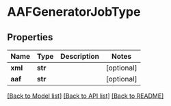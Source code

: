 # AAFGeneratorJobType

## Properties
Name | Type | Description | Notes
------------ | ------------- | ------------- | -------------
**xml** | **str** |  | [optional] 
**aaf** | **str** |  | [optional] 

[[Back to Model list]](../README.md#documentation-for-models) [[Back to API list]](../README.md#documentation-for-api-endpoints) [[Back to README]](../README.md)


